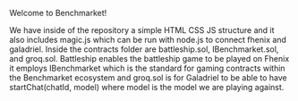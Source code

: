 Welcome to Benchmarket!

We have inside of the repository a simple HTML CSS JS structure and it also includes magic.js which can be run with node.js to connect fhenix and galadriel. Inside the contracts folder are battleship.sol, IBenchmarket.sol, and groq.sol. Battleship enables the battleship game to be played on Fhenix it employs IBenchmarket which is the standard for gaming contracts within the Benchmarket ecosystem and groq.sol is for Galadriel to be able to have startChat(chatId, model) where model is the model we are playing against.

